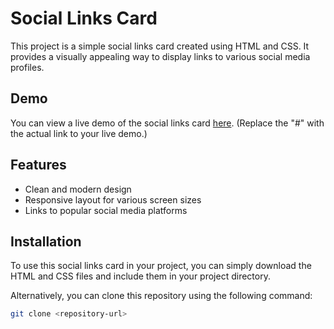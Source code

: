 # Social Links Card

This project is a simple social links card created using HTML and CSS. It provides a visually appealing way to display links to various social media profiles.

## Demo

You can view a live demo of the social links card [here](https://sukhmandersociallinks.netlify.app). (Replace the "#" with the actual link to your live demo.)

## Features

- Clean and modern design
- Responsive layout for various screen sizes
- Links to popular social media platforms

## Installation

To use this social links card in your project, you can simply download the HTML and CSS files and include them in your project directory.

Alternatively, you can clone this repository using the following command:

```bash
git clone <repository-url>
